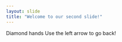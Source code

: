 ```yaml
---
layout: slide
title: "Welcome to our second slide!"
---
```

Diamond hands
Use the left arrow to go back!
